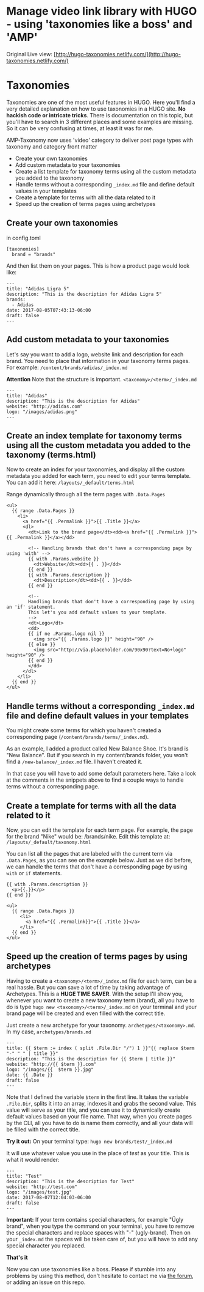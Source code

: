# Manage video link library with HUGO - using 'taxonomies like a boss' and 'AMP'


Original Live view: [http://hugo-taxonomies.netlify.com/](http://hugo-taxonomies.netlify.com/)

# Taxonomies

Taxonomies are one of the most useful features in HUGO. Here you'll find a very detailed explanation on how to use taxonomies in a HUGO site. **No hackish code or intricate tricks**. There is documentation on this topic, but you'll have to search in 3 different places and some examples are missing. So it can be very confusing at times, at least it was for me.

AMP-Taxonomy now uses 'video' category to deliver post page types with taxonomy and category front matter

- Create your own taxonomies
- Add custom metadata to your taxonomies
- Create a list template for taxonomy terms using all the custom metadata you added to the taxonomy
- Handle terms without a corresponding `_index.md` file and define default values in your templates
- Create a template for terms with all the data related to it
- Speed up the creation of terms pages using archetypes

## Create your own taxonomies

in config.toml

```
[taxonomies]
  brand = "brands"
```

And then list them on your pages. This is how a product page would look like:

```
---
title: "Adidas Ligra 5"
description: "This is the description for Adidas Ligra 5"
brands:
  - Adidas
date: 2017-08-05T07:43:13-06:00
draft: false
---
```

## Add custom metadata to your taxonomies

Let's say you want to add a logo, website link and description for each brand. You need to place that information in your taxonomy terms pages. For example: `/content/brands/adidas/_index.md`

**Attention** Note that the structure is important. `<taxonomy>/<term>/_index.md`

```
---
title: "Adidas"
description: "This is the description for Adidas"
website: "http://adidas.com"
logo: "/images/adidas.png"
---
```

## Create an index template for taxonomy terms using all the custom metadata you added to the taxonomy (terms.html)

Now to create an index for your taxonomies, and display all the custom metadata you added for each term, you need to edit your terms template. You can add it here: `/layouts/_default/terms.html`

Range dynamically through all the term pages with `.Data.Pages`

```
<ul>
  {{ range .Data.Pages }}
    <li>
      <a href="{{ .Permalink }}">{{ .Title }}</a>
      <dl>
        <dt>Link to the brand page</dt><dd><a href="{{ .Permalink }}">{{ .Permalink }}</a></dd>

        <!-- Handling brands that don't have a corresponding page by using 'with' -->
        {{ with .Params.website }}
          <dt>Website</dt><dd>{{ . }}</dd>
        {{ end }}
        {{ with .Params.description }}
          <dt>Description</dt><dd>{{ . }}</dd>
        {{ end }}

        <!--
        Handling brands that don't have a corresponding page by using an 'if' statement.
        This let's you add default values to your template.
        -->
        <dt>Logo</dt>
        <dd>
        {{ if ne .Params.logo nil }}
          <img src="{{ .Params.logo }}" height="90" />
        {{ else }}
          <img src="http://via.placeholder.com/90x90?text=No+logo" height="90" />
        {{ end }}
        </dd>
      </dl>
    </li>
  {{ end }}
</ul>
```

## Handle terms without a corresponding `_index.md` file and define default values in your templates

You might create some terms for which you haven't created a corresponding page (`/content/brands/terms/_index.md`).

As an example, I added a product called New Balance Shoe. It's brand is "New Balance". But if you search in my content/brands folder, you won't find a `/new-balance/_index.md` file. I haven't created it.

In that case you will have to add some default parameters here. Take a look at the comments in the snippets above to find a couple ways to handle terms without a corresponding page.


## Create a template for terms with all the data related to it

Now, you can edit the template for each term page. For example, the page for the brand "Nike" would be: /brands/nike. Edit this template at: `/layouts/_default/taxonomy.html`

You can list all the pages that are labeled with the current term via `.Data.Pages`, as you can see on the example below. Just as we did before, we can handle the terms that don't have a corresponding page by using `with` or `if` statements.

```
{{ with .Params.description }}
  <p>{{.}}</p>
{{ end }}

<ul>
  {{ range .Data.Pages }}
     <li>
       <a href="{{ .Permalink}}">{{ .Title }}</a>
     </li>
  {{ end }}
</ul>
```

## Speed up the creation of terms pages by using archetypes

Having to create a `<taxonomy>/<term>/_index.md` file for each term, can be a real hassle. But you can save a lot of time by taking advantage of Archetypes. This is a **HUGE TIME SAVER**. With the setup I'll show you, whenever you want to create a new taxonomy term (brand), all you have to do is type `hugo new <taxonomy>/<term>/_index.md` on your terminal and your brand page will be created and even filled with the correct title.

Just create a new archetype for your taxonomy. `archetypes/<taxonomy>.md`. In my case, `archetypes/brands.md`

```
---
title: {{ $term := index ( split .File.Dir "/") 1 }}"{{ replace $term "-" " " | title }}"
description: "This is the description for {{ $term | title }}"
website: "http://{{ $term }}.com"
logo: "/images/{{  $term }}.jpg"
date: {{ .Date }}
draft: false
---
```

Note that I defined the variable `$term` in the first line. It takes the variable `.File.Dir`, splits it into an array, indexes it and grabs the second value. This value will serve as your title, and you can use it to dynamically create default values based on your file name. That way, when you create pages by the CLI, all you have to do is name them correctly, and all your data will be filled with the correct title.

**Try it out:**
On your terminal type:
`hugo new brands/test/_index.md`

It will use whatever value you use in the place of *test* as your title. This is what it would render:

```
---
title: "Test"
description: "This is the description for Test"
website: "http://test.com"
logo: "/images/test.jpg"
date: 2017-08-07T12:04:03-06:00
draft: false
---
```

**Important:** If your term contains special characters, for example "Ügly brand", when you type the command on your terminal, you have to remove the special characters and replace spaces with "-" (ugly-brand). Then on your `_index.md` the spaces will be taken care of, but you will have to add any special character you replaced.

**That's it**

Now you can use taxonomies like a boss. Please if stumble into any problems by using this method, don't hesitate to contact me via [the forum](https://discourse.gohugo.io/), or adding an issue on this repo.
